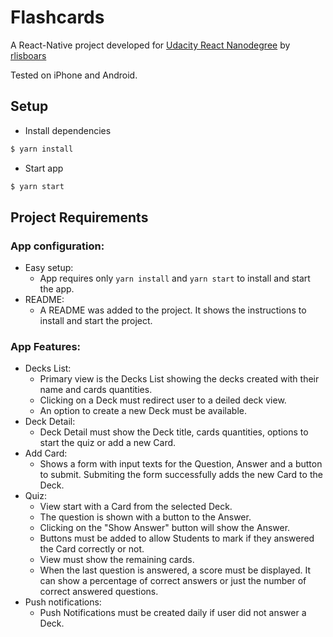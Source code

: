 # Flashcards
A React-Native project developed for [Udacity React Nanodegree](https://br.udacity.com/course/react-nanodegree--nd019) by [rlisboars](https://github.com/rlisboars/)

Tested on iPhone and Android.

## Setup

- Install dependencies
```sh
$ yarn install
```

- Start app
```sh
$ yarn start
```

## Project Requirements
### App configuration:
* Easy setup: 
    * App requires only `yarn install` and `yarn start` to install and start the app.
* README: 
    * A README was added to the project. It shows the instructions to install and start the project.


### App Features:
* Decks List:
    * Primary view is the Decks List showing the decks created with their name and cards quantities.
    * Clicking on a Deck must redirect user to a deiled deck view.
    * An option to create a new Deck must be available.
* Deck Detail:
    * Deck Detail must show the Deck title, cards quantities, options to start the quiz or add a new Card.
* Add Card:
    * Shows a form with input texts for the Question, Answer and a button to submit. Submiting the form successfully adds the new Card to the Deck.
* Quiz:
    * View start with a Card from the selected Deck.
    * The question is shown with a button to the Answer.
    * Clicking on the "Show Answer" button will show the Answer.
    * Buttons must be added to allow Students to mark if they answered the Card correctly or not.
    * View must show the remaining cards.
    * When the last question is answered, a score must be displayed. It can show a percentage of correct answers or just the number of correct answered questions.
* Push notifications: 
    * Push Notifications must be created daily if user did not answer a Deck. 
    
